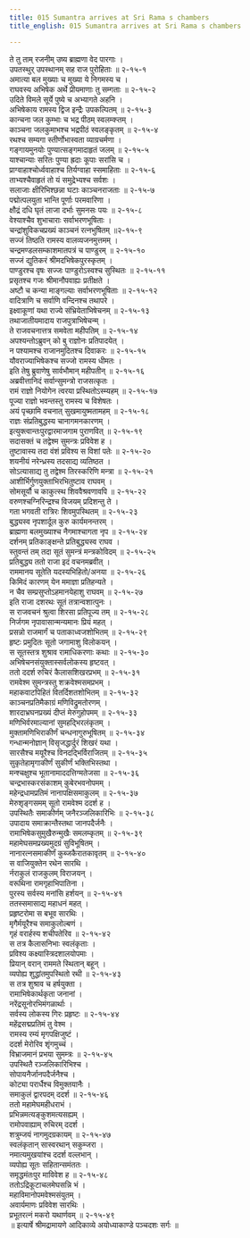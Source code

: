```yaml
---
title: 015 Sumantra arrives at Sri Rama s chambers
title_english: 015 Sumantra arrives at Sri Rama s chambers

---
```


<div class="audioEmbed"  caption="श्रीराम-हरिसीताराममूर्ति-घनपाठिभ्यां वचनम्" src="https://archive.org/download/Ramayana-recitation-Sriram-harisItArAmamUrti-Ghanapaati-v2/Kanda_2/Kanda_2_AYK-015-Sumanthrasya_Ramagruha_Gamanam_.mp3"></div>

ते तु ताम् रजनीम् उष्य ब्राह्मणा वेद पारगाः ।  
उपतस्थुर् उपस्थानम् सह राज पुरोहिताः ॥ २-१५-१  
अमात्या बल मुख्याः च मुख्या ये निगमस्य च ।  
राघवस्य अभिषेक अर्थे प्रीयमाणाः तु सम्गताः ॥ २-१५-२  
उदिते विमले सूर्ये पुष्ये च अभ्यागते अहनि ।  
अभिषेकाय रामस्य द्विज इन्द्रैः उपकल्पितम् ॥ २-१५-३  
कान्चना जल कुम्भाः च भद्र पीठम् स्वलम्क्ऱ्तम् ।  
काञ्चना जलकुमाभश्च भद्रपीठं स्वलङ्कृतम् ॥ २-१५-४  
रथश्च सम्यगा स्तीर्णोभास्वता व्याग्रचर्मणा ।  
गङ्गायमुनयोः पुण्यात्सङ्गमादाहृतं जलम् ॥ २-१५-५  
याश्चान्याः सरितः पुण्या ह्रदाः कूपाः सरांसि च ।  
प्राग्वाहाश्चोर्ध्ववाहाश्च तिर्यग्वाहा स्समाहिताः ॥ २-१५-६  
ताभ्यश्चैवाहृतं तो यं समुद्रेभ्यश्च सर्वशः ।  
सलाजाः क्षीरिभिश्छन्ना घटाः काञ्चनराजताः ॥ २-१५-७  
पद्मोत्पलयुता भान्ति पूर्णाः परमवारिणा ।  
क्षौद्रं दधि घृतं लाजा दर्भाः सुमनसः पयः ॥ २-१५-८  
वेश्याश्चैव शुभाचाराः सर्वाभरणभूषिताः ।  
चन्द्रांशुविकचप्रख्यं काञ्चनं रत्नभुषितम् ॥२-१५-९  
सज्जं तिष्ठति रामस्य वालव्यजनमुत्तमम् ।  
चन्द्रमण्डलसम्काशमातपत्रं च पाण्डुरम् ॥ २-१५-१०  
सज्जं द्युतिकरं श्रीमदभिषेकपुरस्कृतम् ।  
पाण्डुरश्च वृषः सज्जः पाण्डुरोऽस्वश्च सुस्थितः ॥ २-१५-११  
प्रसृतश्च गजः श्रीमानौपवाह्यः प्रतीक्षते ।  
अष्टौ च कन्या माङ्गल्याः सर्वाभरणभूषिताः ॥ २-१५-१२  
वादित्राणि च सर्वाणि वन्दिनश्च तथापरे ।  
इक्ष्वाकूणां यथा राज्ये संभ्रियेताभिषेचनम् ॥ २-१५-१३  
तथाजातीयमादाय राजपुत्राभिषेचन्म् ।  
ते राजवचनात्तत्र समवेता महीपतिम् ॥ २-१५-१४  
अपश्यन्तोऽब्रुवन् को बु राज्ञोनः प्रतिपादयेत् ।  
न पश्यामश्च राजानमुदितश्च दिवाकरः ॥ २-१५-१५  
यौवराज्याभिषेकश्च सज्जो रामस्य धीमतः ।  
इति तेषु ब्रुवाणेषु सार्वभौमान् महीपतीन् ॥ २-१५-१६  
अब्रवीत्तानिदं सर्वान्सुमन्त्रो राजसत्कृतः ।  
रामं राज्ञो नियोगेन त्वरया प्रस्थितोऽस्म्यहम् ॥ २-१५-१७  
पूज्या राज्ञो भवन्तस्तु रामस्य च विशेषतः ।  
अयं पृच्छामि वचनात् सुखमायुष्मतामहम् ॥ २-१५-१८  
राज्ञः संप्रतिबुद्धस्य चानागमनकारणम् ।  
इत्युक्त्वान्तःपुरद्वारमाजगाम पुराणवित् ॥ २-१५-१९  
सदासक्तं च तद्वेश्म सुमन्त्रः प्रविवेश ह ।  
तुष्टावास्य तदा वंशं प्रविश्य स विशां पतेः ॥ २-१५-२०  
शयनीयं नरेन्ध्रस्य तदसाद्य व्यतिष्ठत ।  
सोऽत्यासाद्य तु तद्वेश्म तिरस्करिणि मन्त्रा ॥ २-१५-२१  
आशीर्भिर्गुणयुक्ताभिरभितुष्टाव राघवम् ।  
सोमसूर्यौ च काकुत्स्थ शिववैश्रवणावपि ॥ २-१५-२२  
वरुणश्चग्निरिन्द्रश्च विजयम् प्रदिशन्तु ते ।  
गता भगवती रात्रिरः शिवमुपस्थितम् ॥ २-१५-२३  
बुद्ध्यस्व नृपशार्दूल कुरु कार्यमनन्तरम् ।  
ब्राह्मणा बलमुख्याश्च नैगमाश्चागता नृप ॥ २-१५-२४  
दर्शनम् प्रतिकाङ्क्षन्ते प्रतिबुद्ध्यस्व राघव ।  
स्तुवन्तं तम् तदा सूतं सुमन्त्रं मन्त्रकोविदम् ॥ २-१५-२५  
प्रतिबुद्ध्य ततो राजा इदं वचनमब्रवीत् ।  
राममानय सूतेति यदस्यभिहितो/अनया ॥ २-१५-२६  
किमिदं कारणम् येन ममाज्ञा प्रतिहन्यते ।  
न चैव सम्प्रसुप्तोऽहमानयेहाशु राघवम् ॥ २-१५-२७  
इति राजा दशरथः सूतं तत्रान्वशात्पुनः ।  
स राजवचनं श्रुत्वा शिरसा प्रतिपूज्य तम् ॥ २-१५-२८  
निर्जगम नृपावासान्मन्यमानः प्रियं महत् ।  
प्रसन्नो राजमार्गं च पताकाध्वजशोभितम् ॥ २-१५-२९  
हृष्टः प्रमुदितः सूतो जगामाशु विलोकयन् ।  
स सूतस्तत्र शुश्राव रामाधिकरणाः कथाः ॥ २-१५-३०  
अभिषेचनसंयुक्तास्सर्वलोकस्य हृष्टवत् ।  
ततो ददर्श रुचिरं कैलासशिखरप्रभम् ॥ २-१५-३१  
रामवेश्म सुमन्त्रस्तु शक्रवेश्मसमप्रभम् ।  
महाकवाटपिहितं वितर्दिशतशोभितम् ॥ २-१५-३२  
काञ्चनप्रतिमैकाग्रं मणिविद्रुमतोरणम् ।  
शारदाभ्रघनप्रख्यं दीप्तं मेरुगुहोपमम् ॥ २-१५-३३  
मणिभिर्वरमाल्यानां सुमहद्भिरलंकृतम् ।  
मुक्तामणिभिराकीर्णं चन्धनागुरुभूषितम् ॥ २-१५-३४  
गन्धान्मनोज्ञान् विसृजद्धार्दुरं शिखरं यथा ।  
सारसैश्च मयूरैश्च विनदद्भिर्विराजितम् ॥ २-१५-३५  
सुकृतेहामृगाकीर्णं सुकीर्णं भक्तिभिस्तथा ।  
मन्श्चक्षुश्च भूतानामाददत्तिग्मतेजसा ॥ २-१५-३६  
चन्द्रभास्करसंकाशम् कुबेरभवनोपमम् ।  
महेन्द्रधामप्रतिमं नानापक्षिसमाकुलम् ॥ २-१५-३७  
मेरुशृङ्गसमम् सूतो रामवेश्म ददर्श ह ।  
उपस्थितैः समाकीर्णम् जनैरञ्जलिकारिभिः ॥ २-१५-३८  
उपादाय समाक्रान्तैस्तथा जानपदैर्जनैः ।  
रामाभिषेकसुमुखैरुन्मुखैः समलम्कृतम् ॥ २-१५-३९  
महामेघसमप्रख्यमुदग्रं सुविभूषितम् ।  
नानारत्नसमाकीर्णं कुब्जकैरातकावृतम् ॥ २-१५-४०  
स वाजियुक्तेन रथेन सारथि ।  
र्नराकुलं राजकुलम् विराजयन् ।  
वरूथिना रामगृहाभिपातिना ।  
पुरस्य सर्वस्य मनांसि हर्शयन् ॥ २-१५-४१  
ततस्समासाद्य महाधनं महत् ।  
प्रहृष्टरोमा स बभूव सारथिः ।  
मृगैर्मयूरैश्च समाकुलोल्बणं ।  
गृहं वरार्हस्य शचीपतेरिव ॥ २-१५-४२  
स तत्र कैलासनिभाः स्वलंकृताः ।  
प्रविश्य कक्ष्यास्त्रिदशालयोपमाः ।  
प्रियान् वरान् राममते स्थितान् बहून् ।  
व्यपोह्य शुद्धांतमुपस्थितो रथी ॥ २-१५-४३  
स तत्र शुश्राव च हर्षयुक्ता ।  
रामाभिषेकार्थकृता जनानां ।  
नरेंद्रसूनोरभिमंगळार्थाः ।  
सर्वस्य लोकस्य गिरः प्रहृष्टः ॥ २-१५-४४  
महेंद्रसद्मप्रतिमं तु वेश्म ।  
रामस्य रम्यं मृगपक्षिजुष्टं ।  
ददर्श मेरोरिव शृंगमुच्चं ।  
विभ्राजमानं प्रभया सुमम्त्रः ॥ २-१५-४५  
उपस्थितै रञ्जलिकारिभिश्च ।  
सोपायनैर्जानपदैर्जनैश्च ।  
कोट्या परार्धैश्च विमुक्तयानैः ।  
समाकुलं द्वारपदम् ददर्श ॥ २-१५-४६  
ततो महामेघमहीधराभं ।  
प्रभिन्नमत्यङ्कुशमत्यसह्यम् ।  
रामोपवाह्याम् रुचिरम् ददर्श ।  
शत्रुम्जयं नागमुदग्रकायम् ॥ २-१५-४७  
स्वलंकृतान् सास्वरथान् सकुम्जरा ।  
नमात्यमुखयांश्च ददर्श वल्लभान् ।  
व्यपोह्य सूतः सहितान्समंततः ।  
समृद्धमंतःपुर माविवेश ह ॥ २-१५-४८  
ततोऽद्रिकूटाचलमेघसन्नि भं ।  
महाविमानोपमवेश्मसंयुतम् ।  
अवार्यमाणः प्रविवेश सारथिः ।  
प्रभूतरत्नं मकरो यथार्णवम् ॥ २-१५-४९  
॥ इत्यार्षे श्रीमद्रामायणे आदिकाव्ये अयोध्याकाण्डे पञ्चदशः सर्गः ॥